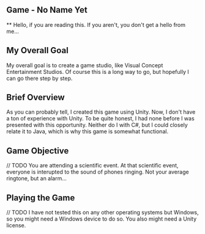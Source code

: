 ## Game - No Name Yet

**
Hello, if you are reading this. If you aren't, you don't get a hello from me...

## My Overall Goal

My overall goal is to create a game studio, like Visual Concept Entertainment Studios. Of course this is a long way to go, but hopefully I can go there step by step.

## Brief Overview

As you can probably tell, I created this game using Unity. Now, I don't have a ton of experience with Unity. To be quite honest, I had none before I was presented with this opportunity. Neither do I with C#, but I could closely relate it to Java, which is why this game is somewhat functional.

## Game Objective
// TODO
You are attending a scientific event. At that scientific event, everyone is interupted to the sound of phones ringing. Not your average ringtone, but an alarm...

## Playing the Game
// TODO
I have not tested this on any other operating systems but Windows, so you might need a Windows device to do so.
You also might need a Unity license.
